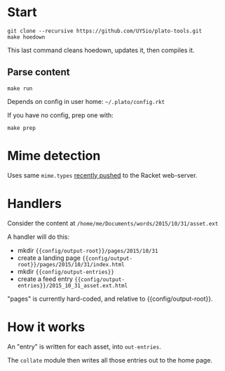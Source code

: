 # Start

    git clone --recursive https://github.com/UYSio/plato-tools.git
    make hoedown

This last command cleans hoedown, updates it, then compiles it.

## Parse content

    make run 

Depends on config in user home: ```~/.plato/config.rkt```

If you have no config, prep one with:

    make prep

# Mime detection

Uses same ```mime.types``` [recently pushed](https://github.com/racket/web-server/pull/8) to the Racket web-server.

# Handlers

Consider the content at ```/home/me/Documents/words/2015/10/31/asset.ext```

A handler will do this:

* mkdir ```{{config/output-root}}/pages/2015/10/31```
* create a landing page ```{{config/output-root}}/pages/2015/10/31/index.html```
* mkdir ```{{config/output-entries}}```
* create a feed entry ```{{config/output-entries}}/2015_10_31_asset.ext.html```

"pages" is currently hard-coded, and relative to {{config/output-root}}.

# How it works

An "entry" is written for each asset, into `out-entries`.

The `collate` module then writes all those entries out to the home page.
